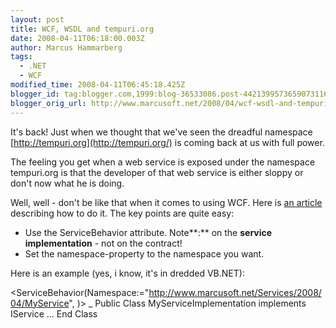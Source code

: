```yaml
---
layout: post
title: WCF, WSDL and tempuri.org
date: 2008-04-11T06:18:00.003Z
author: Marcus Hammarberg
tags:
  - .NET
  - WCF
modified_time: 2008-04-11T06:45:18.425Z
blogger_id: tag:blogger.com,1999:blog-36533086.post-4421399573659073116
blogger_orig_url: http://www.marcusoft.net/2008/04/wcf-wsdl-and-tempuriorg.html
---
```



It's
back! Just when we thought that we've seen the dreadful namespace
[http://tempuri.org](http://tempuri.org/) is coming back at us with full
power.

The feeling you get when a web service is exposed under the namespace
tempuri.org is that the developer of that web service is either sloppy
or don't now what he is doing.

Well, well - don't be like that when it comes to using WCF. Here is [an
article](http://www.pluralsight.com/blogs/kirillg/archive/2006/06/18/28380.aspx)
describing how to do it. The key points are quite easy:

- Use the ServiceBehavior attribute. Note**:** on the **service
    implementation** - not on the contract!
- Set the namespace-property to the namespace you want.

Here is an example (yes, i know, it's in dredded VB.NET):

\<ServiceBehavior(Namespace:="http://www.marcusoft.net/Services/2008/04/MyService",
)\> \_
Public Class MyServiceImplementation
implements IService
...
End Class
